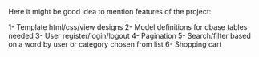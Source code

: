 Here it might be good idea to mention features of the project:

1- Template html/css/view designs
2- Model definitions for dbase tables needed
3- User register/login/logout
4- Pagination
5- Search/filter based on a word by user or category chosen from list
6- Shopping cart